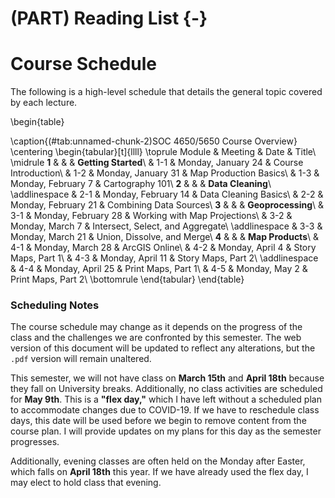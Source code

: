 # (PART) Reading List {-}



# Course Schedule

The following is a high-level schedule that details the general topic covered by each lecture.

\begin{table}

\caption{(\#tab:unnamed-chunk-2)SOC 4650/5650 Course Overview}
\centering
\begin{tabular}[t]{llll}
\toprule
Module & Meeting & Date & Title\\
\midrule
**1** &  &  & **Getting Started**\\
 & 1-1 & Monday, January 24 & Course Introduction\\
 & 1-2 & Monday, January 31 & Map Production Basics\\
 & 1-3 & Monday, February 7 & Cartography 101\\
**2** &  &  & **Data Cleaning**\\
\addlinespace
 & 2-1 & Monday, February 14 & Data Cleaning Basics\\
 & 2-2 & Monday, February 21 & Combining Data Sources\\
**3** &  &  & **Geoprocessing**\\
 & 3-1 & Monday, February 28 & Working with Map Projections\\
 & 3-2 & Monday, March 7 & Intersect, Select, and Aggregate\\
\addlinespace
 & 3-3 & Monday, March 21 & Union, Dissolve, and Merge\\
**4** &  &  & **Map Products**\\
 & 4-1 & Monday, March 28 & ArcGIS Online\\
 & 4-2 & Monday, April 4 & Story Maps, Part 1\\
 & 4-3 & Monday, April 11 & Story Maps, Part 2\\
\addlinespace
 & 4-4 & Monday, April 25 & Print Maps, Part 1\\
 & 4-5 & Monday, May 2 & Print Maps, Part 2\\
\bottomrule
\end{tabular}
\end{table}

### Scheduling Notes

The course schedule may change as it depends on the progress of the class and the challenges we are confronted by this semester. The web version of this document will be updated to reflect any alterations, but the `.pdf` version will remain unaltered.

This semester, we will not have class on **March 15th** and **April 18th**  because they fall on University breaks. Additionally, no class activities are scheduled for **May 9th**. This is a **"flex day,"** which I have left without a scheduled plan to accommodate changes due to COVID-19. If we have to reschedule class days, this date will be used before we begin to remove content from the course plan. I will provide updates on my plans for this day as the semester progresses.

Additionally, evening classes are often held on the Monday after Easter, which falls on **April 18th** this year. If we have already used the flex day, I may elect to hold class that evening.
